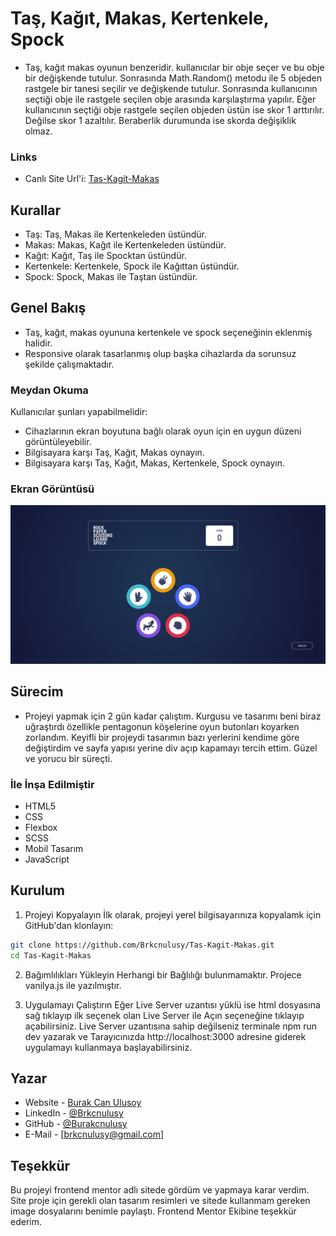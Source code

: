 # Taş, Kağıt, Makas, Kertenkele, Spock
- Taş, kağıt makas oyunun benzeridir. kullanıcılar bir obje seçer ve bu obje bir değişkende tutulur. Sonrasında Math.Random() metodu ile 5 objeden rastgele bir tanesi seçilir ve değişkende tutulur. Sonrasında kullanıcının seçtiği obje ile rastgele seçilen obje arasında karşılaştırma yapılır. Eğer kullanıcının seçtiği obje rastgele seçilen objeden üstün ise skor 1 arttırılır. Değilse skor 1 azaltılır. Beraberlik durumunda ise skorda değişiklik olmaz.

### Links
- Canlı Site Url'i: [Tas-Kagit-Makas](https://brkcnulusy.github.io/Tas-Kagit-Makas/)

## Kurallar 

- Taş: Taş, Makas ile Kertenkeleden üstündür.
- Makas: Makas, Kağıt ile Kertenkeleden üstündür.
- Kağıt: Kağıt, Taş ile Spocktan üstündür.
- Kertenkele: Kertenkele, Spock ile Kağıttan üstündür.
- Spock: Spock, Makas ile Taştan üstündür.

## Genel Bakış

- Taş, kağıt, makas oyununa kertenkele ve spock seçeneğinin eklenmiş halidir.
- Responsive olarak tasarlanmış olup başka cihazlarda da sorunsuz şekilde çalışmaktadır.

### Meydan Okuma

Kullanıcılar şunları yapabilmelidir:

- Cihazlarının ekran boyutuna bağlı olarak oyun için en uygun düzeni görüntüleyebilir.
- Bilgisayara karşı Taş, Kağıt, Makas oynayın.
- Bilgisayara karşı Taş, Kağıt, Makas, Kertenkele, Spock oynayın.

### Ekran Görüntüsü

![](./assets/images/Ekran%20Alıntısı.PNG)


## Sürecim

- Projeyi yapmak için 2 gün kadar çalıştım. Kurgusu ve tasarımı beni biraz uğraştırdı özellikle pentagonun köşelerine oyun butonları koyarken zorlandım. Keyifli bir projeydi tasarımın bazı yerlerini kendime göre değiştirdim ve sayfa yapısı yerine div açıp kapamayı tercih ettim. Güzel ve yorucu bir süreçti.

### İle İnşa Edilmiştir

- HTML5
- CSS
- Flexbox
- SCSS
- Mobil Tasarım 
- JavaScript

## Kurulum

1. Projeyi Kopyalayın
İlk olarak, projeyi yerel bilgisayarınıza kopyalamk için GitHub'dan klonlayın:
```bash
git clone https://github.com/Brkcnulusy/Tas-Kagit-Makas.git
cd Tas-Kagit-Makas
```
2. Bağımlılıkları Yükleyin
Herhangi bir Bağlılığı bulunmamaktır. Projece vanilya.js ile yazılmıştır.

3. Uygulamayı Çalıştırın
Eğer Live Server uzantısı yüklü ise html dosyasına sağ tıklayıp ilk seçenek olan Live Server ile Açın seçeneğine tıklayıp açabilirsiniz.
Live Server uzantısına sahip değilseniz terminale npm run dev yazarak ve Tarayıcınızda http://localhost:3000 adresine giderek uygulamayı kullanmaya başlayabilirsiniz.

## Yazar

- Website - [Burak Can Ulusoy](https://mavifloravakfi.com/)
- LinkedIn - [@Brkcnulusy](https://www.linkedin.com/in/burak-can-ulusoy-375120272/)
- GitHub - [@Burakcnulusy](https://github.com/Brkcnulusy/)
- E-Mail - [brkcnulusy@gmail.com] 

## Teşekkür

Bu projeyi frontend mentor adlı sitede gördüm ve yapmaya karar verdim. Site proje için gerekli olan tasarım resimleri ve sitede kullanmam gereken image dosyalarını benimle paylaştı. Frontend Mentor Ekibine teşekkür ederim.

